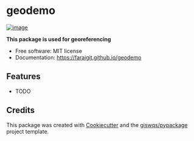 # geodemo


[![image](https://img.shields.io/pypi/v/geodemo.svg)](https://pypi.python.org/pypi/geodemo)


**This package is used for georeferencing**


-   Free software: MIT license
-   Documentation: https://faraigit.github.io/geodemo
    

## Features

-   TODO

## Credits

This package was created with [Cookiecutter](https://github.com/cookiecutter/cookiecutter) and the [giswqs/pypackage](https://github.com/giswqs/pypackage) project template.
